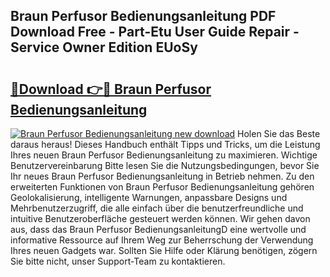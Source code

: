 ## Braun Perfusor Bedienungsanleitung PDF Download Free - Part-Etu User Guide Repair - Service Owner Edition EUoSy

# <h2><a href="http://df4ktr1.blite.top/?on=Braun+Perfusor+Bedienungsanleitung">🔗Download 👉🔴 Braun Perfusor Bedienungsanleitung</a></h2>

[![Braun Perfusor Bedienungsanleitung new download](https://i.imgur.com/lujVjoI.png)](http://df4ktr1.blite.top/?on=Braun+Perfusor+Bedienungsanleitung)
Holen Sie das Beste daraus heraus! Dieses Handbuch enthält Tipps und Tricks, um die Leistung Ihres neuen Braun Perfusor Bedienungsanleitung zu maximieren. Wichtige Benutzervereinbarung Bitte lesen Sie die Nutzungsbedingungen, bevor Sie Ihr neues Braun Perfusor Bedienungsanleitung in Betrieb nehmen. Zu den erweiterten Funktionen von Braun Perfusor Bedienungsanleitung gehören Geolokalisierung, intelligente Warnungen, anpassbare Designs und Mehrbenutzerzugriff, die alle einfach über die benutzerfreundliche und intuitive Benutzeroberfläche gesteuert werden können. Wir gehen davon aus, dass das Braun Perfusor BedienungsanleitungD eine wertvolle und informative Ressource auf Ihrem Weg zur Beherrschung der Verwendung Ihres neuen Gadgets war. Sollten Sie Hilfe oder Klärung benötigen, zögern Sie bitte nicht, unser Support-Team zu kontaktieren.
